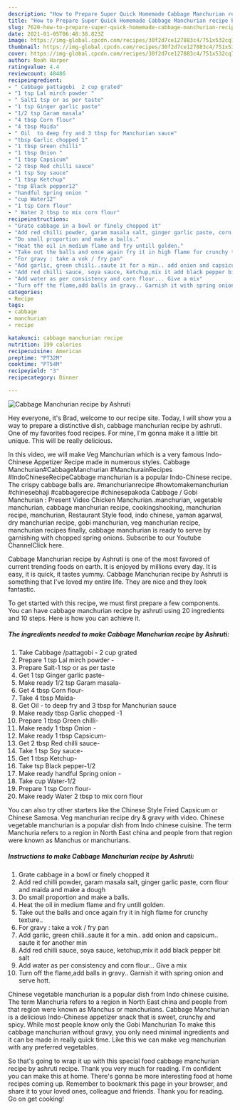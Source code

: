 ```yaml
---
description: "How to Prepare Super Quick Homemade Cabbage Manchurian recipe by Ashruti"
title: "How to Prepare Super Quick Homemade Cabbage Manchurian recipe by Ashruti"
slug: 7620-how-to-prepare-super-quick-homemade-cabbage-manchurian-recipe-by-ashruti
date: 2021-01-05T06:48:38.823Z
image: https://img-global.cpcdn.com/recipes/30f2d7ce127883c4/751x532cq70/cabbage-manchurian-recipe-by-ashruti-recipe-main-photo.jpg
thumbnail: https://img-global.cpcdn.com/recipes/30f2d7ce127883c4/751x532cq70/cabbage-manchurian-recipe-by-ashruti-recipe-main-photo.jpg
cover: https://img-global.cpcdn.com/recipes/30f2d7ce127883c4/751x532cq70/cabbage-manchurian-recipe-by-ashruti-recipe-main-photo.jpg
author: Noah Harper
ratingvalue: 4.4
reviewcount: 48486
recipeingredient:
- " Cabbage pattagobi  2 cup grated"
- "1 tsp Lal mirch powder "
- " Salt1 tsp or as per taste"
- "1 tsp Ginger garlic paste"
- "1/2 tsp Garam masala"
- "4 tbsp Corn flour"
- "4 tbsp Maida"
- " Oil  to deep fry and 3 tbsp for Manchurian sauce"
- "tbsp Garlic chopped 1"
- "1 tbsp Green chilli"
- "1 tbsp Onion "
- "1 tbsp Capsicum"
- "2 tbsp Red chilli sauce"
- "1 tsp Soy sauce"
- "1 tbsp Ketchup"
- "tsp Black pepper12"
- "handful Spring onion "
- "cup Water12"
- "1 tsp Corn flour"
- " Water 2 tbsp to mix corn flour"
recipeinstructions:
- "Grate cabbage in a bowl or finely chopped it"
- "Add red chilli powder, garam masala salt, ginger garlic paste, corn flour and maida and make a dough"
- "Do small proportion and make a balls."
- "Heat the oil in medium flame and fry untill golden."
- "Take out the balls and once again fry it in high flame for crunchy texture.."
- "For gravy : take a vok / fry pan"
- "Add garlic, green chiili..saute it for a min.. add onion and capsicum.. saute it for another min"
- "Add red chilli sauce, soya sauce, ketchup,mix it add black pepper bit salt"
- "Add water as per consistency and corn flour... Give a mix"
- "Turn off the flame,add balls in gravy.. Garnish it with spring onion and serve hott."
categories:
- Recipe
tags:
- cabbage
- manchurian
- recipe

katakunci: cabbage manchurian recipe 
nutrition: 199 calories
recipecuisine: American
preptime: "PT32M"
cooktime: "PT54M"
recipeyield: "3"
recipecategory: Dinner

---
```



![Cabbage Manchurian recipe by Ashruti](https://img-global.cpcdn.com/recipes/30f2d7ce127883c4/751x532cq70/cabbage-manchurian-recipe-by-ashruti-recipe-main-photo.jpg)

Hey everyone, it's Brad, welcome to our recipe site. Today, I will show you a way to prepare a distinctive dish, cabbage manchurian recipe by ashruti. One of my favorites food recipes. For mine, I'm gonna make it a little bit unique. This will be really delicious.

In this video, we will make Veg Manchurian which is a very famous Indo-Chinese Appetizer Recipe made in numerous styles. Cabbage Manchurian#CabbageManchurian #ManchurainRecipes #IndoChineseRecipeCabbage manchurian is a popular Indo-Chinese recipe. The crispy cabbage balls are. #manchurianrecipe #howtomakemanchurian #chinesebhaji #cabbagerecipe #chinesepakoda Cabbage / Gobi Manchurian : Present Video Chicken Manchurian..manchurian, vegetable manchurian, cabbage manchurian recipe, cookingshooking, manchurian recipe, manchurian, Restaurant Style food, indo chinese, yaman agarwal, dry manchurian recipe, gobi manchurian, veg manchurian recipe, manchurian recipes finally, cabbage manchurian is ready to serve by garnishing with chopped spring onions. Subscribe to our Youtube ChannelClick here.

Cabbage Manchurian recipe by Ashruti is one of the most favored of current trending foods on earth. It is enjoyed by millions every day. It is easy, it is quick, it tastes yummy. Cabbage Manchurian recipe by Ashruti is something that I've loved my entire life. They are nice and they look fantastic.


To get started with this recipe, we must first prepare a few components. You can have cabbage manchurian recipe by ashruti using 20 ingredients and 10 steps. Here is how you can achieve it.

<!--inarticleads1-->

##### The ingredients needed to make Cabbage Manchurian recipe by Ashruti:

1. Take  Cabbage /pattagobi - 2 cup grated
1. Prepare 1 tsp Lal mirch powder -
1. Prepare  Salt-1 tsp or as per taste
1. Get 1 tsp Ginger garlic paste-
1. Make ready 1/2 tsp Garam masala-
1. Get 4 tbsp Corn flour-
1. Take 4 tbsp Maida-
1. Get  Oil - to deep fry and 3 tbsp for Manchurian sauce
1. Make ready tbsp Garlic chopped -1
1. Prepare 1 tbsp Green chilli-
1. Make ready 1 tbsp Onion -
1. Make ready 1 tbsp Capsicum-
1. Get 2 tbsp Red chilli sauce-
1. Take 1 tsp Soy sauce-
1. Get 1 tbsp Ketchup-
1. Take tsp Black pepper-1/2
1. Make ready handful Spring onion -
1. Take cup Water-1/2
1. Prepare 1 tsp Corn flour-
1. Make ready  Water 2 tbsp to mix corn flour


You can also try other starters like the Chinese Style Fried Capsicum or Chinese Samosa. Veg manchurian recipe dry &amp; gravy with video. Chinese vegetable manchurian is a popular dish from Indo chinese cuisine. The term Manchuria refers to a region in North East china and people from that region were known as Manchus or manchurians. 

<!--inarticleads2-->

##### Instructions to make Cabbage Manchurian recipe by Ashruti:

1. Grate cabbage in a bowl or finely chopped it
1. Add red chilli powder, garam masala salt, ginger garlic paste, corn flour and maida and make a dough
1. Do small proportion and make a balls.
1. Heat the oil in medium flame and fry untill golden.
1. Take out the balls and once again fry it in high flame for crunchy texture..
1. For gravy : take a vok / fry pan
1. Add garlic, green chiili..saute it for a min.. add onion and capsicum.. saute it for another min
1. Add red chilli sauce, soya sauce, ketchup,mix it add black pepper bit salt
1. Add water as per consistency and corn flour... Give a mix
1. Turn off the flame,add balls in gravy.. Garnish it with spring onion and serve hott.


Chinese vegetable manchurian is a popular dish from Indo chinese cuisine. The term Manchuria refers to a region in North East china and people from that region were known as Manchus or manchurians. Cabbage Manchurian is a delicious Indo-Chinese appetizer snack that is sweet, crunchy and spicy. While most people know only the Gobi Manchurian To make this cabbage manchurian without gravy, you only need minimal ingredients and it can be made in really quick time. Like this we can make veg manchurian with any preferred vegetables. 

So that's going to wrap it up with this special food cabbage manchurian recipe by ashruti recipe. Thank you very much for reading. I'm confident you can make this at home. There's gonna be more interesting food at home recipes coming up. Remember to bookmark this page in your browser, and share it to your loved ones, colleague and friends. Thank you for reading. Go on get cooking!
